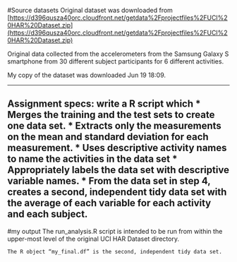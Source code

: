 #Source datasets
Original dataset was downloaded from
[https://d396qusza40orc.cloudfront.net/getdata%2Fprojectfiles%2FUCI%20HAR%20Dataset.zip](https://d396qusza40orc.cloudfront.net/getdata%2Fprojectfiles%2FUCI%20HAR%20Dataset.zip)

Original data collected from the accelerometers from the Samsung Galaxy S smartphone from 30 different subject participants for 6 different activities. 

My copy of the dataset was downloaded Jun 19 18:09.

---
Assignment specs: write a R script which
	  *  Merges the training and the test sets to create one data set.
	  *  Extracts only the measurements on the mean and standard deviation for each measurement.
	  *  Uses descriptive activity names to name the activities in the data set
	  * Appropriately labels the data set with descriptive variable names.
	  * From the data set in step 4, creates a second, independent tidy data set with the average of each variable for each activity and each subject.
---
#my output
The run_analysis.R script is intended to be run from within the upper-most level of the original UCI HAR Dataset directory.
```
The R object “my_final.df” is the second, independent tidy data set.
```
